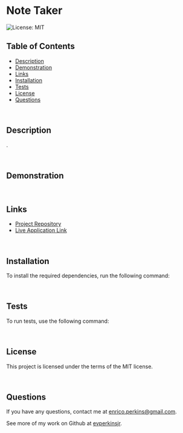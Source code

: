 # Note Taker
![License: MIT](https://img.shields.io/badge/License-MIT-yellow.svg)

## Table of Contents
* [Description](#description)
* [Demonstration](#demonstration)
* [Links](#links)
* [Installation](#installation)
* [Tests](#tests)
* [License](#license)
* [Questions](#questions)
<p>&nbsp</p>

## Description
.
<p>&nbsp</p>

## Demonstration

<p>&nbsp</p>

## Links
- [Project Repository](#)
- [Live Application Link](#)
<p>&nbsp</p>

## Installation
To install the required dependencies, run the following command:
  

<p>&nbsp</p>

## Tests
To run tests, use the following command:


<p>&nbsp</p>

## License
This project is licensed under the terms of the MIT license.
<p>&nbsp</p>

## Questions
If you have any questions, contact me at enrico.perkins@gmail.com.

See more of my work on Github at [evperkinsjr](https://github.com/evperkinsjr/).
